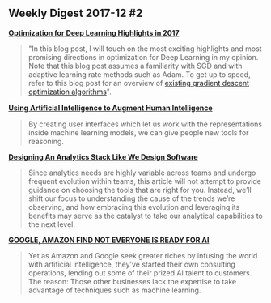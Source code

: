 ## Weekly Digest 2017-12 \#2

**[Optimization for Deep Learning Highlights in 2017](http://ruder.io/deep-learning-optimization-2017/index.html)**
> "In this blog post, I will touch on the most exciting highlights and most promising directions in optimization for Deep Learning in my opinion. Note that this blog post assumes a familiarity with SGD and with adaptive learning rate methods such as Adam. To get up to speed, refer to this blog post for an overview of [existing gradient descent optimization algorithms](http://ruder.io/optimizing-gradient-descent/index.html)".

**[Using Artiﬁcial Intelligence to Augment Human Intelligence](https://distill.pub/2017/aia/)**
> By creating user interfaces which let us work with the representations inside machine learning models, we can give people new tools for reasoning. 

**[Designing An Analytics Stack Like We Design Software](https://blog.modeanalytics.com/designing-analytics-stacks-like-software/)**
> Since analytics needs are highly variable across teams and undergo frequent evolution within teams, this article will not attempt to provide guidance on choosing the tools that are right for you. Instead, we’ll shift our focus to understanding the cause of the trends we’re observing, and how embracing this evolution and leveraging its benefits may serve as the catalyst to take our analytical capabilities to the next level.

**[GOOGLE, AMAZON FIND NOT EVERYONE IS READY FOR AI](https://www.wired.com/story/google-amazon-find-not-everyone-is-ready-for-ai)**
> Yet as Amazon and Google seek greater riches by infusing the world with artificial intelligence, they’ve started their own consulting operations, lending out some of their prized AI talent to customers. The reason: Those other businesses lack the expertise to take advantage of techniques such as machine learning.
